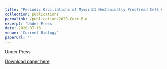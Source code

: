 ```yaml
---
title: "Periodic Oscillations of MyosinII Mechanically Proofread Cell Cell Connections to Ensure Robust Formation of the Cardiac Vessel"
collection: publications
permalink: /publication/2020-Curr-Bio
excerpt: 'Under Press'
date: 2020-07-16
venue: 'Current Biology'
paperurl: ''
---
```

Under Press

[Download paper here]()
